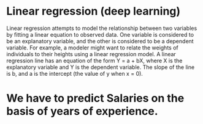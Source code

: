 # Linear regression (deep learning)

Linear regression attempts to model the relationship between two variables by fitting a linear equation to observed data. One variable is considered to be an explanatory variable, and the other is considered to be a dependent variable. For example, a modeler might want to relate the weights of individuals to their heights using a linear regression model.
A linear regression line has an equation of the form 
Y = a + bX,
where X is the explanatory variable and Y is the dependent variable. 
The slope of the line is b, and a is the intercept (the value of y when x = 0).

# We have to predict Salaries on the basis of years of experience.
